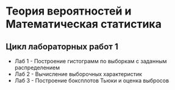 # Теория вероятностей и Математическая статистика

## Цикл лабораторных работ 1

- Лаб 1 - Построение гистограмм по выборкам с заданным распределением
- Лаб 2 - Вычисление выборочных характеристик
- Лаб 3 - Построение боксплотов Тьюки и оценка выбросов
